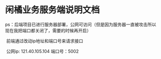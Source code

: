 # 		闲橘业务服务端说明文档



ps：后端项目已进行服务器部署，公网可访问（但是因为服务器一直被攻击所以现在我把端口都关闭了，需要的时候再开启）

​		前端通过改动ip地址和端口号来请求接口

​		公网ip: 121.40.105.104  端口号：5002



